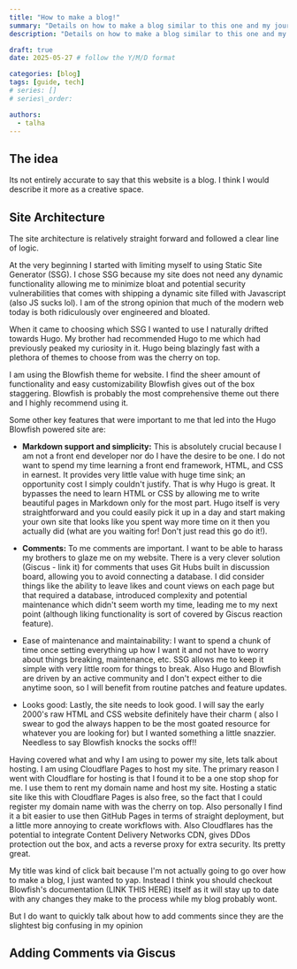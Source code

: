 ```yaml
---
title: "How to make a blog!"
summary: "Details on how to make a blog similar to this one and my journey getting here!"
description: "Details on how to make a blog similar to this one and my journey getting here!"

draft: true
date: 2025-05-27 # follow the Y/M/D format 

categories: [blog]
tags: [guide, tech]
# series: []
# series\_order: 

authors:
  - talha
---
```


## The idea

Its not entirely accurate to say that this website is a blog. I think I would describe it more as a creative space.

## Site Architecture

The site architecture is relatively straight forward and followed a clear line of logic.

At the very beginning I started with limiting myself to using Static Site Generator \(SSG\). I chose SSG because my site does not need any dynamic functionality allowing me to minimize bloat and potential security vulnerabilities that comes with shipping a dynamic site filled with Javascript \(also JS sucks lol\). I am of the strong opinion that much of the modern web today is both ridiculously over engineered and bloated.

When it came to choosing which SSG I wanted to use I naturally drifted towards Hugo. My brother had recommended Hugo to me which had previously peaked my curiosity in it. Hugo being blazingly fast with a plethora of themes to choose from was the cherry on top.

I am using the Blowfish theme for website. I find the sheer amount of functionality and easy customizability Blowfish gives out of the box staggering. Blowfish is probably the most comprehensive theme out there and I highly recommend using it.

Some other key features that were important to me that led into the Hugo Blowfish powered site are:

- **Markdown support and simplicity:** This is absolutely crucial because I am not a front end developer nor do I have the desire to be one. I do not want to spend my time learning a front end framework, HTML, and CSS in earnest. It provides very little value with huge time sink; an opportunity cost I simply couldn't justify. That is why Hugo is great. It bypasses the need to learn HTML or CSS by allowing me to write beautiful pages in Markdown only for the most part. Hugo itself is very straightforward and you could easily pick it up in a day and start making your own site that looks like you spent way more time on it then you actually did \(what are you waiting for! Don't just read this go do it!\).

- **Comments:** To me comments are important. I want to be able to harass my brothers to glaze me on my website. There is a very clever solution \(Giscus - link it\) for comments that uses Git Hubs built in discussion board, allowing you to avoid connecting a database. I did consider things like the ability to leave likes and count views on each page but that required a database, introduced complexity and potential maintenance which didn't seem worth my time, leading me to my next point \(although liking functionality is sort of covered by Giscus reaction feature\).

- Ease of maintenance and maintainability: I want to spend a chunk of time once setting everything up how I want it and not have to worry about things breaking, maintenance, etc. SSG allows me to keep it simple with very little room for things to break. Also Hugo and Blowfish are driven by an active community and I don't expect either to die anytime soon, so I will benefit from routine patches and feature updates.

- Looks good: Lastly, the site needs to look good. I will say the early 2000's raw HTML and CSS website definitely have their charm \( also I swear to god the always happen to be the most goated resource for whatever you are looking for\) but I wanted something a little snazzier. Needless to say Blowfish knocks the socks off!!

Having covered what and why I am using to power my site, lets talk about hosting. I am using Cloudflare Pages to host my site. The primary reason I went with Cloudflare for hosting is that I found it to be a one stop shop for me. I use them to rent my domain name and host my site. Hosting a static site like this with Cloudflare Pages is also free, so the fact that I could register my domain name with was the cherry on top. Also personally I find it a bit easier to use then GitHub Pages in terms of straight deployment, but a little more annoying to create workflows with. Also Cloudflares has the potential to integrate Content Delivery Networks CDN, gives DDos protection out the box, and acts a reverse proxy for extra security. Its pretty great.

My title was kind of click bait because I'm not actually going to go over how to make a blog, I just wanted to yap. Instead I think you should checkout Blowfish's documentation (LINK THIS HERE) itself as it will stay up to date with any changes they make to the process while my blog probably wont.

But I do want to quickly talk about how to add comments since they are the slightest big confusing in my opinion

## Adding Comments via Giscus
